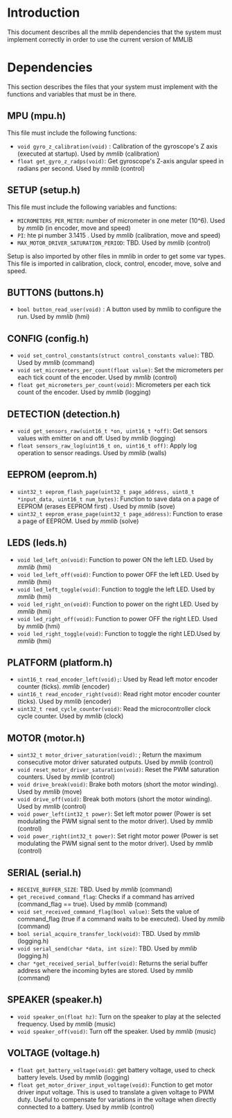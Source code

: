 # Introduction

This document describes all the mmlib dependencies that the system must implement correctly in order to use the current version of MMLIB


# Dependencies

This section describes the files that your system must implement with the functions and variables that must be in there.

## MPU (mpu.h)

This file must include the following functions:

* `void gyro_z_calibration(void)` : Calibration of the gyroscope's Z axis (executed at startup). Used by *mmlib* (calibration)
* `float get_gyro_z_radps(void)`: Get gyroscope's Z-axis angular speed in radians per second. Used by *mmlib* (control)

## SETUP (setup.h)

This file must include the following variables and functions:

* `MICROMETERS_PER_METER`: number of micrometer in one meter (10^6). Used by *mmlib* (in encoder, move and speed)
* `PI`: hte pi number 3.1415 . Used by *mmlib* (calibration, move and speed)
* `MAX_MOTOR_DRIVER_SATURATION_PERIOD`: TBD. Used by *mmlib* (control)


Setup is also imported by other files in mmlib in order to get some var types. This file is imported in calibration, clock, control, encoder, move, solve and speed.

## BUTTONS (buttons.h)

* `bool button_read_user(void)` : A button used by mmlib to configure the run. Used by *mmlib* (hmi)

## CONFIG (config.h)

* `void set_control_constants(struct control_constants value)`: TBD. Used by *mmlib* (command)
* `void set_micrometers_per_count(float value)`: Set the micrometers per each tick count of the encoder. Used by *mmlib* (control)
* `float get_micrometers_per_count(void)`: Micrometers per each tick count of the encoder. Used by *mmlib* (logging)

## DETECTION (detection.h)

* `void get_sensors_raw(uint16_t *on, uint16_t *off)`:  Get sensors values with emitter on and off. Used by *mmlib* (logging)
* `float sensors_raw_log(uint16_t on, uint16_t off)`: Apply log operation to sensor readings. Used by *mmlib* (walls)

## EEPROM (eeprom.h)

* `uint32_t eeprom_flash_page(uint32_t page_address, uint8_t *input_data, uint16_t num_bytes)`:  Function to save data on a page of EEPROM (erases EEPROM first) . Used by *mmlib* (sove)
* `uint32_t eeprom_erase_page(uint32_t page_address)`:  Function to erase a page of EEPROM. Used by *mmlib* (solve)

## LEDS (leds.h)
* `void led_left_on(void)`:  Function to power ON the left LED. Used by *mmlib* (hmi)
* `void led_left_off(void)`: Function to power OFF the left LED. Used by *mmlib* (hmi)
* `void led_left_toggle(void)`:  Function to toggle the left LED. Used by *mmlib* (hmi)
* `void led_right_on(void)`:   Function to power on the right LED. Used by *mmlib* (hmi)
* `void led_right_off(void)`: Function to power OFF the right LED. Used by *mmlib* (hmi)
* `void led_right_toggle(void)`:  Function to toggle the right LED.Used by *mmlib* (hmi)

## PLATFORM (platform.h)

* `uint16_t read_encoder_left(void);`: Used by Read left motor encoder counter (ticks). *mmlib* (encoder)
* `uint16_t read_encoder_right(void)`: Read right motor encoder counter (ticks). Used by *mmlib* (encoder)
* `uint32_t read_cycle_counter(void)`: Read the microcontroller clock cycle counter. Used by *mmlib* (clock)

## MOTOR (motor.h)

* `uint32_t motor_driver_saturation(void)`: ; Return the maximum consecutive motor driver saturated outputs. Used by *mmlib* (control)
* `void reset_motor_driver_saturation(void)`:  Reset the PWM saturation counters. Used by *mmlib* (control)
* `void drive_break(void)`: Brake both motors (short the motor winding). Used by *mmlib* (move)
* `void drive_off(void)`: Break both motors (short the motor winding).  Used by *mmlib* (control)
* `void power_left(int32_t power)`: Set left motor power (Power is set modulating the PWM signal sent to the motor driver). Used by *mmlib* (control)
* `void power_right(int32_t power)`: Set right motor power (Power is set modulating the PWM signal sent to the motor driver). Used by *mmlib* (control)



## SERIAL (serial.h)

* `RECEIVE_BUFFER_SIZE`: TBD.  Used by *mmlib* (command)
* `get_received_command_flag`: Checks if a command has arrived (command_flag == true). Used by *mmlib* (command)
* `void set_received_command_flag(bool value)`: Sets the value of command_flag (true if a command waits to be executed). Used by *mmlib* (command)
* `bool serial_acquire_transfer_lock(void)`: TBD. Used by *mmlib* (logging.h)
* `void serial_send(char *data, int size)`: TBD. Used by *mmlib* (logging.h)
* `char *get_received_serial_buffer(void)`: Returns the serial buffer address where the incoming bytes are stored. Used by *mmlib* (command)


## SPEAKER (speaker.h)

* `void speaker_on(float hz)`:  Turn on the speaker to play at the selected frequency. Used by *mmlib* (music)
* `void speaker_off(void)`: Turn off the speaker. Used by *mmlib* (music)


## VOLTAGE (voltage.h)

* `float get_battery_voltage(void)`: get battery voltage, used to check battery levels. Used by *mmlib* (logging)
* `float get_motor_driver_input_voltage(void)`: Function to get motor driver input voltage. This is used to translate a given voltage to PWM duty. Useful to compensate for variations in the voltage when directly connected to a battery. Used by *mmlib* (control)
